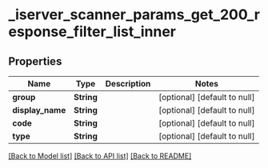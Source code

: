 # _iserver_scanner_params_get_200_response_filter_list_inner
## Properties

| Name | Type | Description | Notes |
|------------ | ------------- | ------------- | -------------|
| **group** | **String** |  | [optional] [default to null] |
| **display\_name** | **String** |  | [optional] [default to null] |
| **code** | **String** |  | [optional] [default to null] |
| **type** | **String** |  | [optional] [default to null] |

[[Back to Model list]](../README.md#documentation-for-models) [[Back to API list]](../README.md#documentation-for-api-endpoints) [[Back to README]](../README.md)

